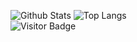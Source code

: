 

![Github Stats](https://github-readme-stats.vercel.app/api?username=cristian-nicolae&include_all_commits=true&count_private=true&show_icons=true&line_height=20&title_color=FFFFFF&icon_color=FFFFFF&text_color=FFFFFF&bg_color=0D1117)
![Top Langs](https://github-readme-stats.vercel.app/api/top-langs/?username=cristian-nicolae&hide=TeX&layout=compact&count_private=true&bg_color=0D1117&text_color=FFFFFF&title_color=FFFFFF)
<br>
![Visitor Badge](https://visitor-badge.laobi.icu/badge?page_id=cristian-nicolae.cristian-nicolae)
